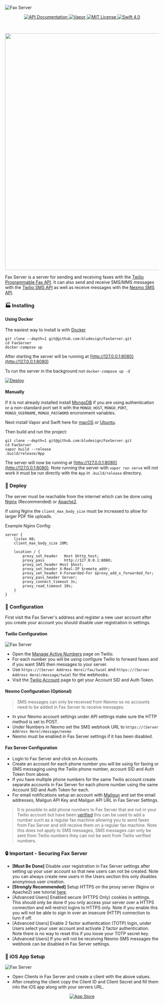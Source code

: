 ![Fax Server](https://media.bludesign.biz/fax_server_logo.png)

<p align="center">
	<a href="http://docs.faxserver.apiary.io/">
        <img src="http://img.shields.io/badge/api-documentation-92A8D1.svg" alt="API Documentation">
    </a>
    <a href="https://vapor.codes/">
        <img src="https://img.shields.io/badge/vapor-3.0-blue.svg" alt="Vapor">
    </a>
    <a href="LICENSE">
        <img src="http://img.shields.io/badge/license-MIT-brightgreen.svg" alt="MIT License">
    </a>
    <a href="https://swift.org">
        <img src="http://img.shields.io/badge/swift-4.0-brightgreen.svg" alt="Swift 4.0">
    </a>
</p>
<br>

<p align="center">
	<img src="https://media.bludesign.biz/fax_screenshot2x.png" width="776">
</p>

Fax Server is a server for sending and receiving faxes with the [Twilio Programmable Fax API](https://www.twilio.com/fax). It can also send and receive SMS/MMS messages with the [Twilio SMS API](https://www.twilio.com/sms/api) as well as receive messages with the [Nexmo SMS API](https://www.nexmo.com/products/sms).

### 🏭 Installing

#### Using Docker

The easiest way to install is with [Docker](https://www.docker.com)

    git clone --depth=1 git@github.com:bludesign/FaxServer.git
    cd FaxServer
    docker-compose up

After starting the server will be running at [http://127.0.0.1:8080](http://127.0.0.1:8080)

To run the server in the background run `docker-compose up -d`

[![Deploy](https://www.herokucdn.com/deploy/button.svg)](https://heroku.com/deploy)

#### Manually

If it is not already installed install [MongoDB](https://docs.mongodb.com/manual/installation/) if you are using authentication or a non-standard port set it with the `MONGO_HOST`, `MONGO_PORT`, `MONGO_USERNAME`, `MONGO_PASSWORD` environment variables.

Next install Vapor and Swift here for [macOS](https://docs.vapor.codes/2.0/getting-started/install-on-macos/) or  [Ubuntu](https://docs.vapor.codes/2.0/getting-started/install-on-ubuntu/).

Then build and run the project:

    git clone --depth=1 git@github.com:bludesign/FaxServer.git
    cd FaxServer
    vapor build --release
    .build/release/App

The server will now be running at [http://127.0.0.1:8080](http://127.0.0.1:8080). Note running the server with `vapor run serve` will not work it must be run directly with the `App` in `.build/release` directory.

### 🚀 Deploy

The server must be reachable from the internet which can be done using  [Nginx](https://docs.vapor.codes/2.0/deploy/nginx/#configure-proxy) (Recommended) or [Apache2](https://docs.vapor.codes/2.0/deploy/apache2/).

If using Nginx the `client_max_body_size` must be increased to allow for larger PDF file uploads.

Example Nginx Config:

    server {
        listen 80;
    	client_max_body_size 20M;

        location / {
            proxy_set_header   Host $http_host;
            proxy_pass         http://127.0.0.1:8080;
            proxy_set_header Host $host;
            proxy_set_header X-Real-IP $remote_addr;
            proxy_set_header X-Forwarded-For $proxy_add_x_forwarded_for;
            proxy_pass_header Server;
            proxy_connect_timeout 3s;
            proxy_read_timeout 10s;
        }
    }

### 🔧 Configuration

First visit the Fax Server's address and register a new user account after you create your account you should disable user registration in settings.

#### Twilio Configuration

![Fax Server](https://media.bludesign.biz/fax_twilio.png)

- Open the [Manage Active Numbers](https://www.twilio.com/console/phone-numbers/incoming) page on Twilio.
- For each number you will be using configure Twilio to forward faxes and if you want SMS then messages to your server.
- Use `https://(Server Address Here)/fax/twiml` and `https://(Server Address Here)/message/twiml` for the webhooks.
- Visit the [Twilio Account](https://www.twilio.com/console/account/settings) page to get your Account SID and Auth Token.

#### Nexmo Configuration (Optional)

> SMS messages can only be received from Nexmo so no accounts need to be added in Fax Server to receive messages.

- In your Nexmo account settings under API settings make sure the HTTP method is set to POST.
- Under Numbers in Nexmo set the SMS webhook URL to `https://(Server Address Here)/message/nexmo`
- Nexmo must be enabled in Fax Server settings if it has been disabled.

#### Fax Server Configuration

- Login to Fax Server and click on Accounts.
- Create an account for each phone number you will be using for faxing or SMS messaging using the Twilio phone number, account SID and Auth Token from above.
- If you have multiple phone numbers for the same Twilio account create separate accounts in Fax Server for each phone number using the same Account SID and Auth Token for each.
- For email notifications setup an account with [Mailgun](https://signup.mailgun.com/new/signup) and set the email addresses, Mailgun API Key and Mailgun API URL in Fax Server Settings.

> It is possible to add phone numbers to Fax Server that are not in your Twilio account but have been [verified](https://support.twilio.com/hc/en-us/articles/223180048-Adding-a-verified-outbound-caller-ID-with-Twilio) this can be used to add a number such as a regular fax machine allowing you to send faxes from Fax Server and still receive them on a regular fax machine. Note this does not apply to SMS messages, SMS messages can only be sent from Twilio numbers they can not be sent from Twilio verified numbers.

### 🔒 **Important** - Securing Fax Server

- **[Must Be Done]** Disable user registration in Fax Server settings after setting up your user account so that new users can not be created. Note you can always create new users in the Users section this only disables anonymous user creation.
- **[Strongly Recommended]** Setup HTTPS on the proxy server (Nginx or Apache2) see tutorial [here](https://www.digitalocean.com/community/tutorials/how-to-secure-nginx-with-let-s-encrypt-on-ubuntu-16-04).
- [Advanced Users] Enabled secure (HTTPS Only) cookies in settings. This should only be done if you only access your server over a HTTPS connection and will restrict logins to HTTPS only. Note if you enable this you will not be able to sign in over an insecure (HTTP) connection to turn if off.
- [Advanced Users] Enable 2 factor authentication (TOTP) login, under Users select your user account and activate 2 factor authentication. Note there is no way to reset this if you loose your TOTP secret key.
- [Advanced Users] If you will not be receiving Nexmo SMS messages the webhook can be disabled in Fax Server settings.

### 📱 iOS App Setup

![Fax Server](https://media.bludesign.biz/fax_client.png)

- Open Clients in Fax Server and create a client with the above values.
- After creating the client copy the Client ID and Client Secret and fill them into the iOS app along with your servers URL.

<p align="center">
	<a href="https://itunes.apple.com/us/app/fax-server/id1331048085?ls=1&mt=8">
		<img src="https://media.bludesign.biz/appstore.svg" alt="App Store">
	</a>
</p>
